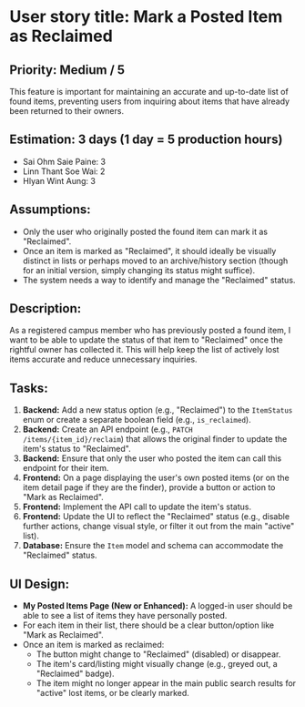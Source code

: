# User story title: Mark a Posted Item as Reclaimed

## Priority: Medium / 5

This feature is important for maintaining an accurate and up-to-date list of found items, preventing users from inquiring about items that have already been returned to their owners.

## Estimation: 3 days (1 day = 5 production hours)

* Sai Ohm Saie Paine: 3
* Linn Thant Soe Wai: 2
* Hlyan Wint Aung: 3

## Assumptions:

* Only the user who originally posted the found item can mark it as "Reclaimed".
* Once an item is marked as "Reclaimed", it should ideally be visually distinct in lists or perhaps moved to an archive/history section (though for an initial version, simply changing its status might suffice).
* The system needs a way to identify and manage the "Reclaimed" status.

## Description:

As a registered campus member who has previously posted a found item, I want to be able to update the status of that item to "Reclaimed" once the rightful owner has collected it. This will help keep the list of actively lost items accurate and reduce unnecessary inquiries.

## Tasks:

1.  **Backend:** Add a new status option (e.g., "Reclaimed") to the `ItemStatus` enum or create a separate boolean field (e.g., `is_reclaimed`).
2.  **Backend:** Create an API endpoint (e.g., `PATCH /items/{item_id}/reclaim`) that allows the original finder to update the item's status to "Reclaimed".
3.  **Backend:** Ensure that only the user who posted the item can call this endpoint for their item.
4.  **Frontend:** On a page displaying the user's own posted items (or on the item detail page if they are the finder), provide a button or action to "Mark as Reclaimed".
5.  **Frontend:** Implement the API call to update the item's status.
6.  **Frontend:** Update the UI to reflect the "Reclaimed" status (e.g., disable further actions, change visual style, or filter it out from the main "active" list).
7.  **Database:** Ensure the `Item` model and schema can accommodate the "Reclaimed" status.

## UI Design:

* **My Posted Items Page (New or Enhanced):** A logged-in user should be able to see a list of items they have personally posted.
* For each item in their list, there should be a clear button/option like "Mark as Reclaimed".
* Once an item is marked as reclaimed:
    * The button might change to "Reclaimed" (disabled) or disappear.
    * The item's card/listing might visually change (e.g., greyed out, a "Reclaimed" badge).
    * The item might no longer appear in the main public search results for "active" lost items, or be clearly marked.